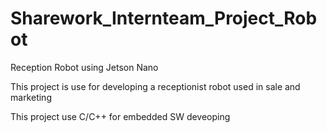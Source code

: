 # Sharework_Internteam_Project_Robot
Reception Robot using Jetson Nano

This project is use for developing a receptionist robot used in sale and marketing 

This project use C/C++ for embedded SW deveoping

